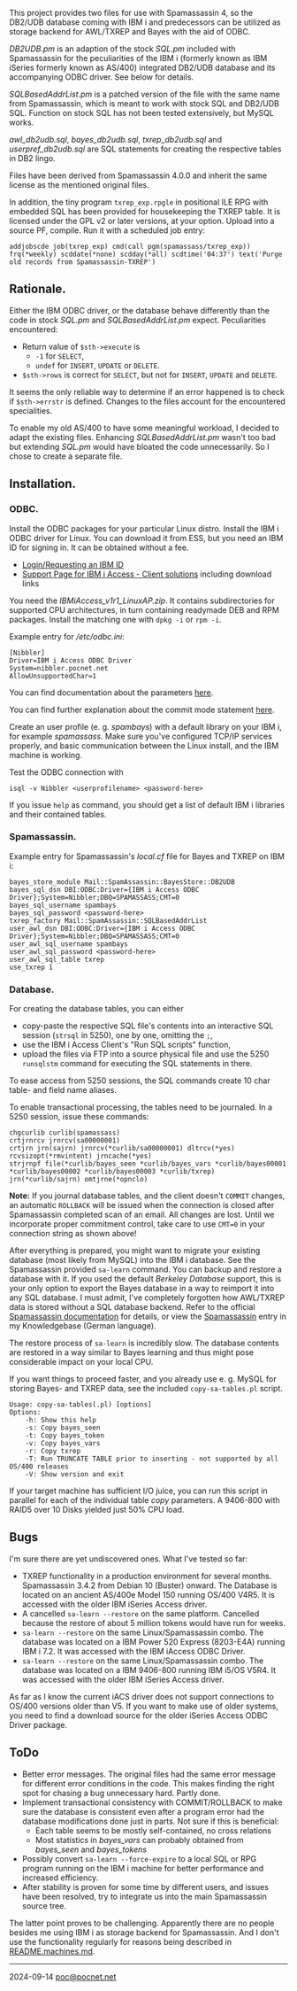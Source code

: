 This project provides two files for use with Spamassassin 4, so the DB2/UDB database coming with IBM i and predecessors can be utilized as storage backend for AWL/TXREP and Bayes with the aid of ODBC.

*DB2UDB.pm* is an adaption of the stock *SQL.pm* included with Spamassassin for the peculiarities of the IBM i (formerly known as IBM iSeries formerly known as AS/400) integrated DB2/UDB database and its accompanying ODBC driver. See below for details.

*SQLBasedAddrList.pm* is a patched version of the file with the same name from Spamassassin, which is meant to work with stock SQL and DB2/UDB SQL. Function on stock SQL has not been tested extensively, but MySQL works.

*awl_db2udb.sql*, *bayes_db2udb.sql*, *txrep_db2udb.sql* and *userpref_db2udb.sql* are SQL statements for creating the respective tables in DB2 lingo.

Files have been derived from Spamassassin 4.0.0 and inherit the same license as the mentioned original files.

In addition, the tiny program `txrep_exp.rpgle` in positional ILE RPG with embedded SQL has been provided for housekeeping the TXREP table. It is licensed under the GPL v2 or later versions, at your option. Upload into a source PF, compile. Run it with a scheduled job entry:
```
addjobscde job(txrep_exp) cmd(call pgm(spamassass/txrep_exp)) frq(*weekly) scddate(*none) scdday(*all) scdtime('04:37') text('Purge old records from Spamassassin-TXREP')
```

## Rationale.
Either the IBM ODBC driver, or the database behave differently than the code in stock *SQL.pm* and *SQLBasedAddrList.pm* expect. Peculiarities encountered:
- Return value of `$sth->execute` is
   - `-1` for `SELECT`,
   - `undef` for `INSERT`, `UPDATE` or `DELETE`.
- `$sth->rows` is correct for `SELECT`, but not for `INSERT`, `UPDATE` and `DELETE`.

It seems the only reliable way to determine if an error happened is to check if `$sth->errstr` is defined. Changes to the files account for the encountered specialities.

To enable my old AS/400 to have some meaningful workload, I decided to adapt the existing files. Enhancing *SQLBasedAddrList.pm* wasn't too bad but extending *SQL.pm* would have bloated the code unnecessarily. So I chose to create a separate file.

## Installation.
### ODBC.
Install the ODBC packages for your particular Linux distro. Install the IBM i ODBC driver for Linux. You can download it from ESS, but you need an IBM ID for signing in. It can be obtained without a fee.
- [Login/Requesting an IBM ID](https://www.ibm.com/servers/eserver/ess/ProtectedServlet.wss)
- [Support Page for IBM i Access - Client solutions](https://www.ibm.com/support/pages/node/633843) including download links

You need the *IBMiAccess_v1r1_LinuxAP.zip*. It contains subdirectories for supported CPU architectures, in turn containing readymade DEB and RPM packages. Install the matching one with `dpkg -i` or `rpm -i`.

Example entry for */etc/odbc.ini*:
```
[Nibbler]
Driver=IBM i Access ODBC Driver
System=nibbler.pocnet.net
AllowUnsupportedChar=1
```
You can find documentation about the parameters [here](https://www.ibm.com/support/knowledgecenter/ssw_ibm_i_73/rzaik/connectkeywords.htm).

You can find further explanation about the commit mode statement [here](https://www-01.ibm.com/support/docview.wss?uid=nas8N1017566).

Create an user profile (e. g. *spambays*) with a default library on your IBM i, for example *spamassass*. Make sure you've configured TCP/IP services properly, and basic communication between the Linux install, and the IBM machine is working.

Test the ODBC connection with
```
isql -v Nibbler <userprofilename> <password-here>
```
If you issue `help` as command, you should get a list of default IBM i libraries and their contained tables.

### Spamassassin.
Example entry for Spamassassin's *local.cf* file for Bayes and TXREP on IBM i:
```
bayes_store_module Mail::SpamAssassin::BayesStore::DB2UDB
bayes_sql_dsn DBI:ODBC:Driver={IBM i Access ODBC Driver};System=Nibbler;DBQ=SPAMASSASS;CMT=0
bayes_sql_username spambays
bayes_sql_password <password-here>
txrep_factory Mail::SpamAssassin::SQLBasedAddrList
user_awl_dsn DBI:ODBC:Driver={IBM i Access ODBC Driver};System=Nibbler;DBQ=SPAMASSASS;CMT=0
user_awl_sql_username spambays
user_awl_sql_password <password-here>
user_awl_sql_table txrep
use_txrep 1
```

### Database.
For creating the database tables, you can either
- copy-paste the respective SQL file's contents into an interactive SQL session (`strsql` in 5250), one by one, omitting the `;`,
- use the IBM i Access Client's "Run SQL scripts" function,
- upload the files via FTP into a source physical file and use the 5250 `runsqlstm` command for executing the SQL statements in there.

To ease access from 5250 sessions, the SQL commands create 10 char table- and field name aliases.

To enable transactional processing, the tables need to be journaled. In a 5250 session, issue these commands:
```
chgcurlib curlib(spamassass)
crtjrnrcv jrnrcv(sa00000001)
crtjrn jrn(sajrn) jrnrcv(*curlib/sa00000001) dltrcv(*yes) rcvsizopt(*rmvintent) jrncache(*yes)
strjrnpf file(*curlib/bayes_seen *curlib/bayes_vars *curlib/bayes00001 *curlib/bayes00002 *curlib/bayes00003 *curlib/txrep) jrn(*curlib/sajrn) omtjrne(*opnclo)
```
**Note:** If you journal database tables, and the client doesn't `COMMIT` changes, an automatic `ROLLBACK` will be issued when the connection is closed after Spamassassin completed scan of an email. All changes are lost. Until we incorporate proper commitment control, take care to use `CMT=0` in your connection string as shown above!

After everything is prepared, you might want to migrate your existing database (most likely from MySQL) into the IBM i database. See the Spamassassin provided `sa-learn` command. You can backup and restore a database with it. If you used the default *Berkeley Database* support, this is your only option to export the Bayes database in a way to reimport it into any SQL database. I must admit, I've completely forgotten how AWL/TXREP data is stored without a SQL database backend. Refer to the official [Spamassassin documentation](https://spamassassin.apache.org/doc.html) for details, or view the [Spamassassin](https://kb.pocnet.net/wiki/Spamassassin) entry in my Knowledgebase (German language).

The restore process of `sa-learn` is incredibly slow. The database contents are restored in a way similar to Bayes learning and thus might pose considerable impact on your local CPU.

If you want things to proceed faster, and you already use e. g. MySQL for storing Bayes- and TXREP data, see the included `copy-sa-tables.pl` script.
```
Usage: copy-sa-tables(.pl) [options]
Options:
    -h: Show this help
    -s: Copy bayes_seen
    -t: Copy bayes_token
    -v: Copy bayes_vars
    -r: Copy txrep
    -T: Run TRUNCATE TABLE prior to inserting - not supported by all OS/400 releases
    -V: Show version and exit
```
If your target machine has sufficient I/O juice, you can run this script in parallel for each of the individual table *copy* parameters. A 9406-800 with RAID5 over 10 Disks yielded just 50% CPU load.

## Bugs
I'm sure there are yet undiscovered ones. What I've tested so far:
- TXREP functionality in a production environment for several months. Spamassassin 3.4.2 from Debian 10 (Buster) onward. The Database is located on an ancient AS/400e Model 150 running OS/400 V4R5. It is accessed with the older IBM iSeries Access driver.
- A cancelled `sa-learn --restore` on the same platform. Cancelled because the restore of about 5 million tokens would have run for weeks.
- `sa-learn --restore` on the same Linux/Spamassassin combo. The database was located on a IBM Power 520 Express (8203-E4A) running IBM i 7.2. It was accessed with the IBM iAccess ODBC Driver.
- `sa-learn --restore` on the same Linux/Spamassassin combo. The database was located on a IBM 9406-800 running IBM i5/OS V5R4. It was accessed with the older IBM iSeries Access driver.

As far as I know the current iACS driver does not support connections to OS/400 versions older than V5. If you want to make use of older systems, you need to find a download source for the older iSeries Access ODBC Driver package.

## ToDo
- Better error messages. The original files had the same error message for different error conditions in the code. This makes finding the right spot for chasing a bug unnecessary hard. Partly done.
- Implement transactional consistency with COMMIT/ROLLBACK to make sure the database is consistent even after a program error had the database modifications done just in parts. Not sure if this is beneficial:
   - Each table seems to be mostly self-contained, no cross relations
   - Most statistics in *bayes_vars* can probably obtained from *bayes_seen* and *bayes_tokens*
- Possibly convert `sa-learn --force-expire` to a local SQL or RPG program running on the IBM i machine for better performance and increased efficiency.
- After stability is proven for some time by different users, and issues have been resolved, try to integrate us into the main Spamassassin source tree.

The latter point proves to be challenging. Apparently there are no people besides me using IBM i as storage backend for Spamassassin. And I don't use the functionality regularly for reasons being described in [README.machines.md](README.machines.md).

----

2024-09-14 poc@pocnet.net
